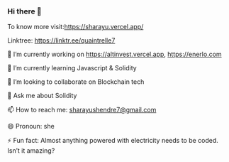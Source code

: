 ### Hi there 👋

To know more visit:https://sharayu.vercel.app/

Linktree: https://linktr.ee/quaintrelle7

🔭 I’m currently working on https://altinvest.vercel.app, https://enerlo.com

🌱 I’m currently learning Javascript & Solidity

👯 I’m looking to collaborate on Blockchain tech

💬 Ask me about Solidity

📫 How to reach me: sharayushendre7@gmail.com

😄 Pronoun: she

⚡ Fun fact: Almost anything powered with electricity needs to be coded. Isn’t it amazing?

